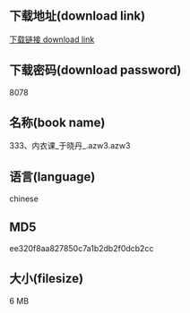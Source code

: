 ## 下载地址(download link)
[下载链接 download link](https://voluble-croquembouche-d321dc.netlify.app/?s=333%E3%80%81%E5%86%85%E8%A1%A3%E8%AF%BE_%E4%BA%8E%E6%99%93%E4%B8%B9_.azw3)

## 下载密码(download password)
8078

## 名称(book name)
333、内衣课_于晓丹_.azw3.azw3

## 语言(language)
chinese

## MD5
ee320f8aa827850c7a1b2db2f0dcb2cc

## 大小(filesize)
6 MB
